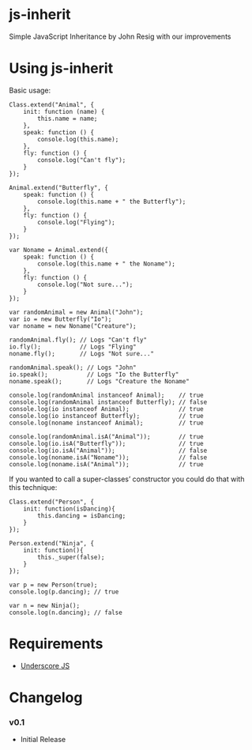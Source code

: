 # js-inherit
Simple JavaScript Inheritance by John Resig with our improvements

# Using js-inherit
Basic usage:

    Class.extend("Animal", {
        init: function (name) {
            this.name = name;
        },
        speak: function () {
            console.log(this.name);
        },
        fly: function () {
            console.log("Can't fly");
        }
    });

    Animal.extend("Butterfly", {
        speak: function () {
            console.log(this.name + " the Butterfly");
        },
        fly: function () {
            console.log("Flying");
        }
    });

    var Noname = Animal.extend({
        speak: function () {
            console.log(this.name + " the Noname");
        },
        fly: function () {
            console.log("Not sure...");
        }
    });

    var randomAnimal = new Animal("John");
    var io = new Butterfly("Io");
    var noname = new Noname("Creature");

    randomAnimal.fly(); // Logs "Can't fly"
    io.fly();           // Logs "Flying"
    noname.fly();       // Logs "Not sure..."

    randomAnimal.speak(); // Logs "John"
    io.speak();           // Logs "Io the Butterfly"
    noname.speak();       // Logs "Creature the Noname"

    console.log(randomAnimal instanceof Animal);    // true
    console.log(randomAnimal instanceof Butterfly); // false
    console.log(io instanceof Animal);              // true
    console.log(io instanceof Butterfly);           // true
    console.log(noname instanceof Animal);          // true

    console.log(randomAnimal.isA("Animal"));        // true
    console.log(io.isA("Butterfly"));               // true
    console.log(io.isA("Animal"));                  // false
    console.log(noname.isA("Noname"));              // false
    console.log(noname.isA("Animal"));              // true

If you wanted to call a super-classes’ constructor you could do that with this technique:

    Class.extend("Person", {
        init: function(isDancing){
            this.dancing = isDancing;
        }
    });

    Person.extend("Ninja", {
        init: function(){
            this._super(false);
        }
    });

    var p = new Person(true);
    console.log(p.dancing); // true

    var n = new Ninja();
    console.log(n.dancing); // false


# Requirements

* [Underscore JS](http://underscorejs.org/)


# Changelog

### v0.1 

* Initial Release